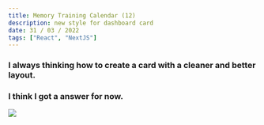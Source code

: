 ```yaml
---
title: Memory Training Calendar (12)
description: new style for dashboard card
date: 31 / 03 / 2022
tags: ["React", "NextJS"]
---
```


<h3>I always thinking how to create a card with a cleaner and better layout.</h3>
<h3>I think I got a answer for now.</h3>

<Image layout='fill' src='/image/Blog/20220331-0100/20220331-0001.jpg'></Image><br/>
